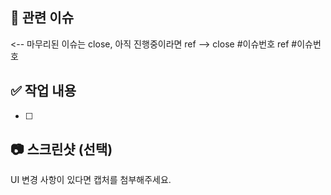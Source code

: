 ## 📎 관련 이슈
<-- 마무리된 이슈는 close, 아직 진행중이라면 ref -->
close #이슈번호
ref #이슈번호


## ✅ 작업 내용
- [ ]
      


## 📷 스크린샷 (선택)
UI 변경 사항이 있다면 캡처를 첨부해주세요.
